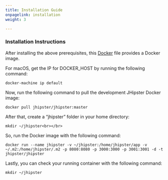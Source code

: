 ```yaml
---
title: Installation Guide
onpagelink: installation
weight: 3

---
```


### **Installation Instructions**

After installing the above prerequisites, this [Docker](https://github.com/jhipster/generator-jhipster/blob/master/Dockerfile) file provides a Docker image.

For macOS, get the IP for DOCKER\_HOST by running the following command:

 ```
 docker-machine ip default
```

Now, run the following command to pull the development JHipster Docker image:

 ```
 docker pull jhipster/jhipster:master
```

After that, create a “jhipster” folder in your home directory:

 ```
 mkdir ~/jhipster<br></br>
```

So, run the Docker image with the following command:

 ```
docker run --name jhipster -v ~/jhipster:/home/jhipster/app -v ~/.m2:/home/jhipster/.m2 -p 8080:8080 -p 3000:3000 -p 3001:3001 -d -t jhipster/jhipster
```

Lastly, you can check your running container with the following command:

 ```
mkdir ~/jhipster
```

